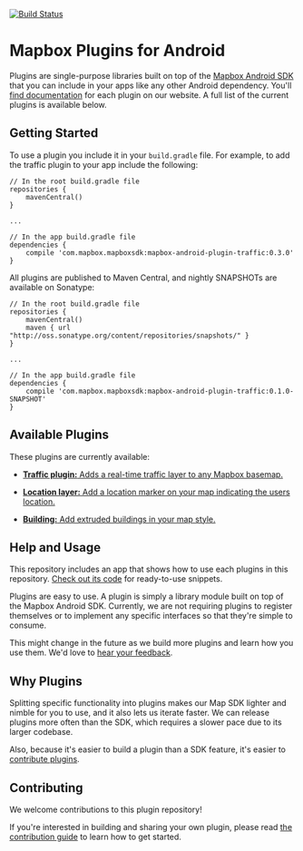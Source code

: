 [![Build Status](https://www.bitrise.io/app/a3a5f64a6d4a78c3.svg?token=RJY5I160EZSKZr1e0KgLrw&branch=master)](https://www.bitrise.io/app/a3a5f64a6d4a78c3)

# Mapbox Plugins for Android

Plugins are single-purpose libraries built on top of the [Mapbox Android SDK](https://www.mapbox.com/android-docs/) that you can include in your apps like any other Android dependency. You'll [find documentation](https://www.mapbox.com/android-docs/plugins/overview/) for each plugin on our website. A full list of the current plugins is available below.

## Getting Started

To use a plugin you include it in your `build.gradle` file. For example, to add the traffic plugin to your app include the following:

```
// In the root build.gradle file
repositories {
    mavenCentral()
}

...

// In the app build.gradle file
dependencies {
    compile 'com.mapbox.mapboxsdk:mapbox-android-plugin-traffic:0.3.0'
}
```

All plugins are published to Maven Central, and nightly SNAPSHOTs are available on Sonatype:

```
// In the root build.gradle file
repositories {
    mavenCentral()
    maven { url "http://oss.sonatype.org/content/repositories/snapshots/" }
}

...

// In the app build.gradle file
dependencies {
    compile 'com.mapbox.mapboxsdk:mapbox-android-plugin-traffic:0.1.0-SNAPSHOT'
}
```

## Available Plugins

These plugins are currently available:

* [**Traffic plugin:** Adds a real-time traffic layer to any Mapbox basemap.](https://github.com/mapbox/mapbox-plugins-android/plugins/traffic/)

* [**Location layer:** Add a location marker on your map indicating the users location.](https://github.com/mapbox/mapbox-plugins-android/plugins/locationlayer/)

* [**Building:** Add extruded buildings in your map style.](https://github.com/mapbox/mapbox-plugins-android/plugins/building/)

## Help and Usage

This repository includes an app that shows how to use each plugins in this repository. [Check out its code](https://github.com/mapbox/mapbox-plugins-android/tree/master/plugins/app/src/main/java/com/mapbox/mapboxsdk/plugins/testapp) for ready-to-use snippets.

Plugins are easy to use. A plugin is simply a library module built on top of the Mapbox Android SDK. Currently, we are not requiring plugins to register themselves or to implement any specific interfaces so that they're simple to consume.

This might change in the future as we build more plugins and learn how you use them. We'd love to [hear your feedback](https://github.com/mapbox/mapbox-plugins-android/issues).

## Why Plugins

Splitting specific functionality into plugins makes our Map SDK lighter and nimble for you to use, and it also lets us iterate faster. We can release plugins more often than the SDK, which requires a slower pace due to its larger codebase.

Also, because it's easier to build a plugin than a SDK feature, it's easier to [contribute plugins](https://github.com/mapbox/mapbox-plugins-android#contributing).

## Contributing

We welcome contributions to this plugin repository!

If you're interested in building and sharing your own plugin, please read [the contribution guide](https://github.com/mapbox/mapbox-plugins-android/blob/master/CONTRIBUTING.md) to learn how to get started.
